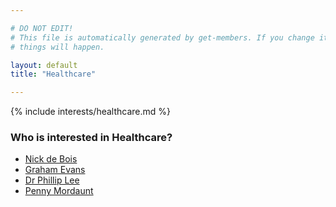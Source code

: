 ```yaml
---

# DO NOT EDIT!
# This file is automatically generated by get-members. If you change it, bad
# things will happen.

layout: default
title: "Healthcare"

---
```


{% include interests/healthcare.md %}

### Who is interested in Healthcare?


* [Nick de Bois](members/nick-de-bois.html)
* [Graham Evans](members/graham-evans.html)
* [Dr Phillip Lee](members/dr-phillip-lee.html)
* [Penny Mordaunt](members/penny-mordaunt.html)
